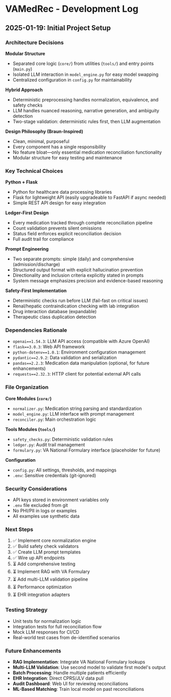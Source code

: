 # VAMedRec - Development Log

## 2025-01-19: Initial Project Setup

### Architecture Decisions

**Modular Structure**
- Separated core logic (`core/`) from utilities (`tools/`) and entry points (`main.py`)
- Isolated LLM interaction in `model_engine.py` for easy model swapping
- Centralized configuration in `config.py` for maintainability

**Hybrid Approach**
- Deterministic preprocessing handles normalization, equivalence, and safety checks
- LLM handles nuanced reasoning, narrative generation, and ambiguity detection
- Two-stage validation: deterministic rules first, then LLM augmentation

**Design Philosophy (Braun-Inspired)**
- Clean, minimal, purposeful
- Every component has a single responsibility
- No feature bloat—only essential medication reconciliation functionality
- Modular structure for easy testing and maintenance

### Key Technical Choices

**Python + Flask**
- Python for healthcare data processing libraries
- Flask for lightweight API (easily upgradeable to FastAPI if async needed)
- Simple REST API design for easy integration

**Ledger-First Design**
- Every medication tracked through complete reconciliation pipeline
- Count validation prevents silent omissions
- Status field enforces explicit reconciliation decision
- Full audit trail for compliance

**Prompt Engineering**
- Two separate prompts: simple (daily) and comprehensive (admission/discharge)
- Structured output format with explicit hallucination prevention
- Directionality and inclusion criteria explicitly stated in prompts
- System message emphasizes precision and evidence-based reasoning

**Safety-First Implementation**
- Deterministic checks run before LLM (fail-fast on critical issues)
- Renal/hepatic contraindication checking with lab integration
- Drug interaction database (expandable)
- Therapeutic class duplication detection

### Dependencies Rationale

- `openai==1.54.3`: LLM API access (compatible with Azure OpenAI)
- `flask==3.0.3`: Web API framework
- `python-dotenv==1.0.1`: Environment configuration management
- `pydantic==2.9.2`: Data validation and serialization
- `pandas==2.2.3`: Medication data manipulation (optional, for future enhancements)
- `requests==2.32.3`: HTTP client for potential external API calls

### File Organization

**Core Modules (`core/`)**
- `normalizer.py`: Medication string parsing and standardization
- `model_engine.py`: LLM interface with prompt management
- `reconciler.py`: Main orchestration logic

**Tools Modules (`tools/`)**
- `safety_checks.py`: Deterministic validation rules
- `ledger.py`: Audit trail management
- `formulary.py`: VA National Formulary interface (placeholder for future)

**Configuration**
- `config.py`: All settings, thresholds, and mappings
- `.env`: Sensitive credentials (git-ignored)

### Security Considerations

- API keys stored in environment variables only
- `.env` file excluded from git
- No PHI/PII in logs or examples
- All examples use synthetic data

### Next Steps

1. ✅ Implement core normalization engine
2. ✅ Build safety check validators
3. ✅ Create LLM prompt templates
4. ✅ Wire up API endpoints
5. ⏳ Add comprehensive testing
6. ⏳ Implement RAG with VA Formulary
7. ⏳ Add multi-LLM validation pipeline
8. ⏳ Performance optimization
9. ⏳ EHR integration adapters

### Testing Strategy

- Unit tests for normalization logic
- Integration tests for full reconciliation flow
- Mock LLM responses for CI/CD
- Real-world test cases from de-identified scenarios

### Future Enhancements

- **RAG Implementation**: Integrate VA National Formulary lookups
- **Multi-LLM Validation**: Use second model to validate first model's output
- **Batch Processing**: Handle multiple patients efficiently
- **EHR Integration**: Direct CPRS/JLV data pull
- **Audit Dashboard**: Web UI for reviewing reconciliations
- **ML-Based Matching**: Train local model on past reconciliations
